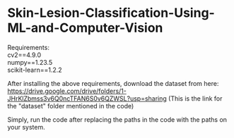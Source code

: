 # Skin-Lesion-Classification-Using-ML-and-Computer-Vision

Requirements:<br />
cv2==4.9.0<br />
numpy==1.23.5<br />
scikit-learn==1.2.2<br />

After installing the above requirements, download the dataset from here: https://drive.google.com/drive/folders/1-JHrKlZbmss3v6Q0ncTFAN6S0v6QZWSL?usp=sharing
(This is the link for the "dataset" folder mentioned in the code)

Simply, run the code after replacing the paths in the code with the paths on your system.
